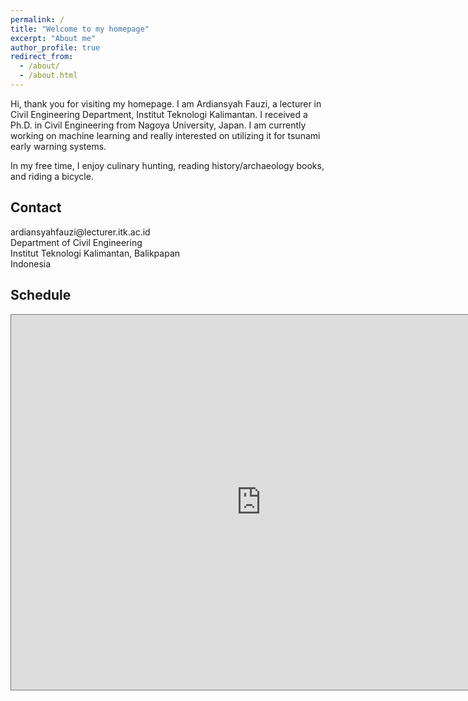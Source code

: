 ```yaml
---
permalink: /
title: "Welcome to my homepage"
excerpt: "About me"
author_profile: true
redirect_from: 
  - /about/
  - /about.html
---
```


Hi, thank you for visiting my homepage. I am Ardiansyah Fauzi, a lecturer in
Civil Engineering Department, Institut Teknologi Kalimantan. I received a Ph.D.
in Civil Engineering from Nagoya University, Japan. I am currently working on
machine learning and really interested on utilizing it for tsunami early warning
systems. 

In my free time, I enjoy culinary hunting, reading history/archaeology books,
and riding a bicycle.

## Contact

<i class="fa fa-envelope fa-fw fa-lg" aria-hidden="true"></i> &#97;&#114;&#100;&#105;&#97;&#110;&#115;&#121;&#97;&#104;&#102;&#97;&#117;&#122;&#105;&#64;&#108;&#101;&#99;&#116;&#117;&#114;&#101;&#114;&#46;&#105;&#116;&#107;&#46;&#97;&#99;&#46;&#105;&#100;  
Department of Civil Engineering  
Institut Teknologi Kalimantan, Balikpapan  
Indonesia  

## Schedule
<iframe src="https://calendar.google.com/calendar/embed?height=600&amp;wkst=1&amp;bgcolor=%23ffffff&amp;ctz=Asia%2FMakassar&amp;src=YXJkaWFuc3lhaGZhdXppQGxlY3R1cmVyLml0ay5hYy5pZA&amp;color=%23039BE5&amp;showTitle=0" style="border:solid 1px #777" width="800" height="600" frameborder="0" scrolling="no"></iframe>